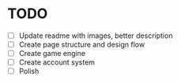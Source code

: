 # TODO
- [ ] Update readme with images, better description
- [ ] Create page structure and design flow
- [ ] Create game engine
- [ ] Create account system
- [ ] Polish
